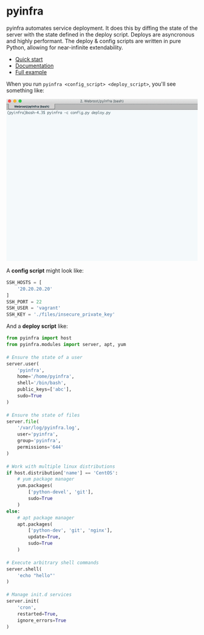 # pyinfra

pyinfra automates service deployment. It does this by diffing the state of the server with the state defined in the deploy script. Deploys are asyncronous and highly performant. The deploy & config scripts are written in pure Python, allowing for near-infinite extendability.

+ [Quick start](./docs/quick_start.md)
+ [Documentation](./docs/README.md)
+ [Full example](./example)

When you run `pyinfra <config_script> <deploy_script>`, you'll see something like:

![](./docs/example_deploy.gif)

A **config script** might look like:

```py
SSH_HOSTS = [
    '20.20.20.20'
]
SSH_PORT = 22
SSH_USER = 'vagrant'
SSH_KEY = './files/insecure_private_key'
```

And a **deploy script** like:

```py
from pyinfra import host
from pyinfra.modules import server, apt, yum

# Ensure the state of a user
server.user(
    'pyinfra',
    home='/home/pyinfra',
    shell='/bin/bash',
    public_keys=['abc'],
    sudo=True
)

# Ensure the state of files
server.file(
    '/var/log/pyinfra.log',
    user='pyinfra',
    group='pyinfra',
    permissions='644'
)

# Work with multiple linux distributions
if host.distribution['name'] == 'CentOS':
    # yum package manager
    yum.packages(
        ['python-devel', 'git'],
        sudo=True
    )
else:
    # apt package manager
    apt.packages(
        ['python-dev', 'git', 'nginx'],
        update=True,
        sudo=True
    )

# Execute arbitrary shell commands
server.shell(
    'echo "hello"'
)

# Manage init.d services
server.init(
    'cron',
    restarted=True,
    ignore_errors=True
)
```
